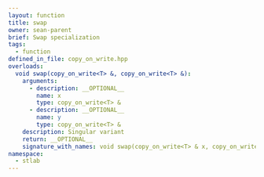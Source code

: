 ```yaml
---
layout: function
title: swap
owner: sean-parent
brief: Swap specialization
tags:
  - function
defined_in_file: copy_on_write.hpp
overloads:
  void swap(copy_on_write<T> &, copy_on_write<T> &):
    arguments:
      - description: __OPTIONAL__
        name: x
        type: copy_on_write<T> &
      - description: __OPTIONAL__
        name: y
        type: copy_on_write<T> &
    description: Singular variant
    return: __OPTIONAL__
    signature_with_names: void swap(copy_on_write<T> & x, copy_on_write<T> & y)
namespace:
  - stlab
---
```

